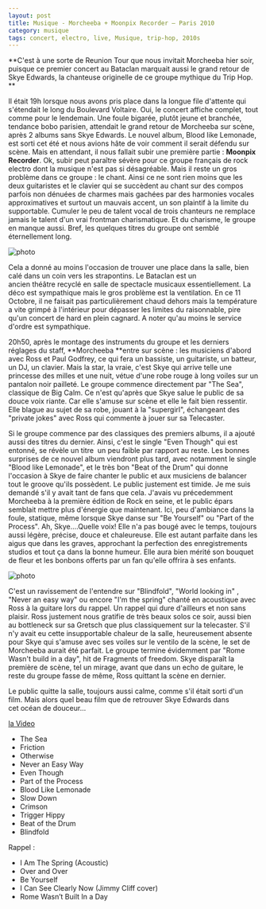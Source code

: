 ```yaml
---
layout: post
title: Musique - Morcheeba + Moonpix Recorder – Paris 2010
category: musique
tags: concert, electro, live, Musique, trip-hop, 2010s
---
```

**C'est à une sorte de Reunion Tour que nous invitait Morcheeba hier soir, puisque ce premier concert au Bataclan marquait aussi le grand retour de Skye Edwards, la chanteuse originelle de ce groupe mythique du Trip Hop. **

Il était 19h lorsque nous avons pris place dans la longue file d'attente qui s'étendait le long du Boulevard Voltaire. Oui, le concert affiche complet, tout comme pour le lendemain. Une foule bigarée, plutôt jeune et branchée, tendance bobo parisien, attendait le grand retour de Morcheeba sur scène, après 2 albums sans Skye Edwards. Le nouvel album, Blood like Lemonade, est sorti cet été et nous avions hâte de voir comment il serait défendu sur scène. Mais en attendant, il nous fallait subir une première partie : **Moonpix Recorder**. Ok, subir peut paraître sévère pour ce groupe français de rock electro dont la musique n'est pas si désagréable. Mais il reste un gros problème dans ce groupe : le chant. Ainsi ce ne sont rien moins que les deux guitaristes et le clavier qui se succèdent au chant sur des compos parfois non dénuées de charmes mais gachées par des harmonies vocales approximatives et surtout un mauvais accent, un son plaintif à la limite du supportable. Cumuler le peu de talent vocal de trois chanteurs ne remplace jamais le talent d'un vrai frontman charismatique. Et du charisme, le groupe en manque aussi. Bref, les quelques titres du groupe ont semblé éternellement long.

![photo](http://cheziceman.files.wordpress.com/2014/11/morcheebalive3.jpg)


Cela a donné au moins l'occasion de trouver une place dans la salle, bien calé dans un coin vers les strapontins. Le Bataclan est un ancien théâtre recyclé en salle de spectacle musicaux essentiellement. La déco est sympathique mais le gros problème est la ventilation. En ce 11 Octobre, il ne faisait pas particulièrement chaud dehors mais la température a vite grimpé à l'intérieur pour dépasser les limites du raisonnable, pire qu'un concert de hard en plein cagnard. A noter qu'au moins le service d'ordre est sympathique.

20h50, après le montage des instruments du groupe et les derniers réglages du staff, **Morcheeba **entre sur scène : les musiciens d'abord avec Ross et Paul Godfrey, ce qui fera un bassiste, un guitariste, un batteur, un DJ, un clavier. Mais la star, la vraie, c'est Skye qui arrive telle une princesse des milles et une nuit, vétue d'une robe rouge à long voiles sur un pantalon noir pailleté. Le groupe commence directement par "The Sea", classique de Big Calm. Ce n'est qu'après que Skye salue le public de sa douce voix riante. Car elle s'amuse sur scène et elle le fait bien ressentir. Elle blague au sujet de sa robe, jouant à la "supergirl", échangeant des "private jokes" avec Ross qui commente à jouer sur sa Telecaster.

Si le groupe commence par des classiques des premiers albums, il a ajouté aussi des titres du dernier. Ainsi, c'est le single "Even Though" qui est entonné, se révèle un titre  un peu faible par rapport au reste. Les bonnes surprises de ce nouvel album viendront plus tard, avec notamment le single "Blood like Lemonade", et le très bon "Beat of the Drum" qui donne l'occasion à Skye de faire chanter le public et aux musiciens de balancer tout le groove qu'ils possèdent. Le public justement est timide. Je me suis demandé s'il y avait tant de fans que cela. J'avais vu précedemment Morcheeba à la première édition de Rock en seine, et le public épars semblait mettre plus d'énergie que maintenant. Ici, peu d'ambiance dans la foule, statique, même lorsque Skye danse sur "Be Yourself" ou "Part of the Process". Ah, Skye....Quelle voix! Elle n'a pas bougé avec le temps, toujours aussi légère, précise, douce et chaleureuse. Elle est autant parfaite dans les aigus que dans les graves, approchant la perfection des enregistrements studios et tout ça dans la bonne humeur. Elle aura bien mérité son bouquet de fleur et les bonbons offerts par un fan qu'elle offrira à ses enfants.

![photo](http://cheziceman.files.wordpress.com/2014/11/morcheebalive.jpg)

C'est un ravissement de l'entendre sur "Blindfold", "World looking in" ,  "Never an easy way" ou encore "I'm the spring" chanté en acoustique avec Ross à la guitare lors du rappel. Un rappel qui dure d'ailleurs et non sans plaisir. Ross justement nous gratifie de très beaux solos ce soir, aussi bien au bottleneck sur sa Gretsch que plus classiquement sur la telecaster. S'il n'y avait eu cette insupportable chaleur de la salle, heureusement absente pour Skye qui s'amuse avec ses voiles sur le ventilo de la scène, le set de Morcheeba aurait été parfait. Le groupe termine évidemment par "Rome Wasn't build in a day", hit de Fragments of freedom. Skye disparaît la première de scène, tel un mirage, avant que dans un echo de guitare, le reste du groupe fasse de même, Ross quittant la scène en dernier.

Le public quitte la salle, toujours aussi calme, comme s'il était sorti d'un film. Mais alors quel beau film que de retrouver Skye Edwards dans cet océan de douceur...


[la Video](https://www.youtube.com/watch?v=ndwbmAaTuTA)

* The Sea
* Friction
* Otherwise
* Never an Easy Way
* Even Though
* Part of the Process
* Blood Like Lemonade
* Slow Down
* Crimson
* Trigger Hippy
* Beat of the Drum
* Blindfold

Rappel : 
* I Am The Spring (Acoustic)
* Over and Over
* Be Yourself
* I Can See Clearly Now (Jimmy Cliff cover)
* Rome Wasn’t Built In a Day

